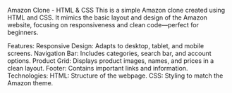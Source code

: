 Amazon Clone - HTML & CSS
This is a simple Amazon clone created using HTML and CSS. It mimics the basic layout and design of the Amazon website, focusing on responsiveness and clean code—perfect for beginners.

Features:
Responsive Design: Adapts to desktop, tablet, and mobile screens.
Navigation Bar: Includes categories, search bar, and account options.
Product Grid: Displays product images, names, and prices in a clean layout.
Footer: Contains important links and information.
Technologies:
HTML: Structure of the webpage.
CSS: Styling to match the Amazon theme.
